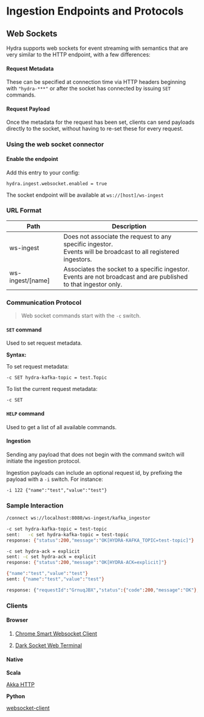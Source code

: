 # Ingestion Endpoints and Protocols

## Web Sockets

Hydra supports web sockets for event streaming with semantics that are very similar to the HTTP endpoint, with a few differences:

#### Request Metadata

These can be specified at connection time via HTTP headers beginning with `"hydra-***"` or after the socket has 
connected by issuing `SET` commands.

#### Request Payload
Once the metadata for the request has been set, clients can send payloads directly to the socket, without having to re-set these for every request. 

### Using the web socket connector

#### Enable the endpoint

Add this entry to your config:

```$xslt
hydra.ingest.websocket.enabled = true
```

The socket endpoint will be available at ```ws://[host]/ws-ingest```

### URL Format

| Path                      | Description                                                                                                        |
|---------------------------|--------------------------------------------------------------------------------------------------------------------|
| ws-ingest                 | Does not associate the request to any specific ingestor. <br> Events will be broadcast to all registered ingestors.     |
| ws-ingest/[name] | Associates the socket to a specific ingestor. <br> Events are not broadcast and are published to that ingestor only. |


### Communication Protocol

> Web socket commands start with the ```-c``` switch.

#### `SET` command
Used to set request metadata.

**Syntax:**

To set request metadata:

```
-c SET hydra-kafka-topic = test.Topic
```

To list the current request metadata:

```
-c SET 
```

#### `HELP` command
Used to get a list of all available commands.

#### Ingestion

Sending any payload that does not begin with the command switch will initiate the ingestion protocol.

Ingestion payloads can include an optional request id, by prefixing the payload with a ```-i``` switch. For instance:

```-i 122 {"name":"test","value":"test"}```

### Sample Interaction
```bash
/connect ws://localhost:8080/ws-ingest/kafka_ingestor

-c set hydra-kafka-topic = test-topic
sent:	-c set hydra-kafka-topic = test-topic
response: {"status":200,"message":"OK[HYDRA-KAFKA_TOPIC=test-topic]"}

-c set hydra-ack = explicit
sent: -c set hydra-ack = explicit
response: {"status":200,"message":"OK[HYDRA-ACK=explicit]"}

{"name":"test","value":"test"}
sent: {"name":"test","value":"test"}

response: {"requestId":"GrnuqJBX","status":{"code":200,"message":"OK"},"ingestors":{"kafka_ingestor":{"code":200,"message":"OK"}}}
```


### Clients

#### Browser

1. [Chrome Smart Websocket Client](https://chrome.google.com/webstore/detail/smart-websocket-client/omalebghpgejjiaoknljcfmglgbpocdp?hl=en-US)

2. [Dark Socket Web Terminal](https://chrome.google.com/webstore/detail/dark-websocket-terminal/dmogdjmcpfaibncngoolgljgocdabhke?hl=en)

#### Native

**Scala**

[Akka HTTP](http://doc.akka.io/docs/akka-http/current/scala.html)

**Python**

[websocket-client](https://pypi.python.org/pypi/websocket-client)


